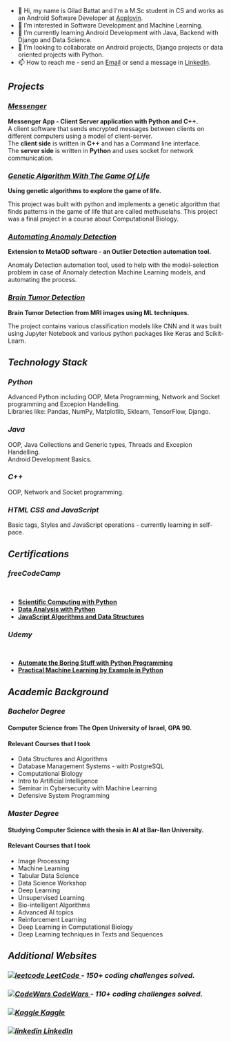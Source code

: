 <link rel="stylesheet" href="https://cdnjs.cloudflare.com/ajax/libs/font-awesome/4.7.0/css/font-awesome.min.css">


- 👋 Hi, my name is Gilad Battat and I'm a M.Sc student in CS and works as an Android Software Developer at <a href="https://www.applovin.com/">Applovin</a>.
- 👀 I’m interested in Software Development and Machine Learning.
- 🌱 I’m currently learning Android Development with Java, Backend with Django and Data Science.
- 💞️ I’m looking to collaborate on Android projects, Django projects or data oriented projects with Python.
- 📫 How to reach me - send an <a href="gilad.battat@gmail.com">Email</a> or send a message in <a href="https://www.linkedin.com/in/giladbattat">LinkedIn</a>.

<div>
<h2><b><i>Projects</b></i></h2>

<h3><b><i><a href="https://github.com/slash827/Messenger">Messenger</a></b></i></h3>
  <b>Messenger App - Client Server application with Python and C++.</b> </br>
A client software that sends encrypted messages between clients on different computers using a model of client-server. </br> 
The <b>client side</b> is written in <b>C++</b> and has a Command line interface. </br> 
The <b>server side</b> is written in <b>Python</b> and uses socket for network communication. </br> 

<h3><b><i><a href="https://github.com/slash827/Computational-Biology/tree/main/Genetic-Algorithm-The-Game-Of-Life">Genetic Algorithm With The Game Of Life</a></b></i></h3>
  <b>Using genetic algorithms to explore the game of life.</b> </br> 
<p>This project was built with python and implements a genetic algorithm that finds patterns in the game of life that are called methuselahs. This project was a final project in a course about Computational Biology.</p>

<h3><b><i><a href="https://github.com/slash827/Automating-Anomaly-Detection">Automating Anomaly Detection</a></b></i></h3>
  <b>Extension to MetaOD software -  an Outlier Detection automation tool.</b> </br>
<p>Anomaly Detection automation tool, used to help with the model-selection problem in case of Anomaly detection Machine Learning models, and automating the process.</p> 

<h3><b><i><a href="https://github.com/slash827/Machine-Learning-Projects/tree/master/Brain_Tumor_Classification">Brain Tumor Detection</a></b></i></h3>
  <b>Brain Tumor Detection from MRI images using ML techniques.</b> </br> 
<p>The project contains various classification models like CNN and it was built using Jupyter Notebook and various python packages like Keras and Scikit-Learn.</p>
</div>

<h2><b><i>Technology Stack</b></i></h2>
<h3><b><i>Python</b></i></h3>
Advanced Python including OOP, Meta Programming, Network and Socket programming and Excepion Handelling. </br>
Libraries like: Pandas, NumPy, Matplotlib, Sklearn, TensorFlow, Django.
<h3><b><i>Java</b></i></h3>
OOP, Java Collections and Generic types, Threads and Excepion Handelling. </br>
Android Development Basics.
<h3><b><i>C++</b></i></h3>
OOP, Network and Socket programming. </br>
<h3><b><i>HTML CSS and JavaScript</b></i></h3>
Basic tags, Styles and JavaScript operations - currently learning in self-pace.

<h2><b><i>Certifications</b></i></h2>

<h3><b><i>freeCodeCamp</b></i></h3> </br>
<ul>
  <li><b><a href="https://www.freecodecamp.org/certification/fcccda59c64/scientific-computing-with-python-v7">Scientific Computing with Python</a></b> </br></li>  
  <li><b><a href="https://www.freecodecamp.org/certification/fcccda59c64/data-analysis-with-python-v7">Data Analysis with Python</a></b> </br></li>  
  <li><b><a href="https://www.freecodecamp.org/certification/fcccda59c64/javascript-algorithms-and-data-structures">JavaScript Algorithms and Data Structures</a></b> </br></li>  
</ul>  

<h3><b><i>Udemy</b></i></h3> </br>
<ul>
  <li><b><a href="https://github.com/slash827/slash827/blob/main/Automate%20the%20Boring%20Stuff%20with%20Python%20Programming.pdf">Automate the Boring Stuff with Python Programming</a></b> </br>
</li>
  <li><b><a href="https://drive.google.com/file/d/1-tRrPlZmRR6QoDLvQbFvZoEYZkmhsco4/view?usp=sharing">Practical Machine Learning by Example in Python</a></b> </br>
</li>
</ul>

<h2><b><i>Academic Background</b></i></h2>
<h3><b><i>Bachelor Degree</b></i></h3>
<h4>Computer Science from The Open University of Israel, GPA <b>90</b>.</h4>
<h4>Relevant Courses that I took</h4>
<ul>
  <li>Data Structures and Algorithms</li>
  <li>Database Management Systems - with PostgreSQL</li>
  <li>Computational Biology</li>
  <li>Intro to Artificial Intelligence</li>
  <li>Seminar in Cybersecurity with Machine Learning</li>
  <li>Defensive System Programming</li>
</ul>

<h3><b><i>Master Degree</b></i></h3>
<h4>Studying Computer Science with thesis in AI at Bar-Ilan University.</h4>
<h4>Relevant Courses that I took</h4>
<ul>
  <li>Image Processing</li>
  <li>Machine Learning</li>
  <li>Tabular Data Science</li>
  <li>Data Science Workshop</li>
  <li>Deep Learning</li>
  <li>Unsupervised Learning</li>
  <li>Bio-intelligent Algorithms</li>
  <li>Advanced AI topics</li>
  <li>Reinforcement Learning</li>
  <li>Deep Learning in Computational Biology</li>
  <li>Deep Learning techniques in Texts and Sequences</li>
</ul>

<h2><b><i>Additional Websites</b></i></h2>

<h3><b><i><a href="https://leetcode.com/slash827/" rel="nofollow noreferrer">
    <img src="https://cdn.icon-icons.com/icons2/2389/PNG/32/leetcode_logo_icon_145113.png" alt="leetcode"> LeetCode
</a> - 150+ coding challenges solved.</b></i></h3>

<h3><b><i><a href="http://www.codewars.com/users/giladbattat" rel="nofollow noreferrer">
    <img src="https://cdn.icon-icons.com/icons2/2622/PNG/32/brand_codewars_icon_158954.png" alt="CodeWars"> CodeWars
</a> - 110+ coding challenges solved.</b></i></h3>

<h3><b><i><a href="https://www.kaggle.com/giladbattat" rel="nofollow noreferrer">
    <img src="https://cdn.icon-icons.com/icons2/2699/PNG/32/kaggle_logo_icon_168473.png" alt="Kaggle"> Kaggle
</a></b></i></h3>

<h3><b><i><a href="https://www.linkedin.com/in/giladbattat" rel="nofollow noreferrer">
    <img src="https://cdn.icon-icons.com/icons2/99/PNG/32/linkedin_socialnetwork_17441.png" alt="linkedin"> LinkedIn
</a></b></i></h3>

<!---
slash827/slash827 is a ✨ special ✨ repository because its `README.md` (this file) appears on your GitHub profile.
You can click the Preview link to take a look at your changes.
--->
